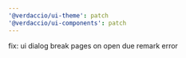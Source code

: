 ```yaml
---
'@verdaccio/ui-theme': patch
'@verdaccio/ui-components': patch
---
```


fix: ui dialog break pages on open due remark error
